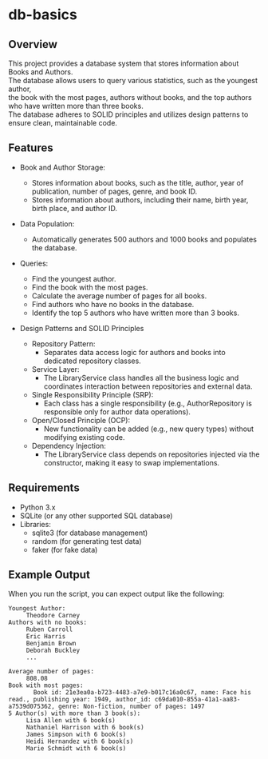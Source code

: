 # db-basics
## Overview
This project provides a database system that stores information about Books and Authors. 
<br> The database allows users to query various statistics, such as the youngest author, 
<br> the book with the most pages, authors without books, and the top authors who have written more than three books. 
<br> The database adheres to SOLID principles and utilizes design patterns to ensure clean, maintainable code.

## Features
* Book and Author Storage: 
  * Stores information about books, such as the title, author, year of publication, number of pages, genre, and book ID. 
  * Stores information about authors, including their name, birth year, birth place, and author ID. 

* Data Population:
  * Automatically generates 500 authors and 1000 books and populates the database.
* Queries:
  * Find the youngest author.
  * Find the book with the most pages.
  * Calculate the average number of pages for all books.
  * Find authors who have no books in the database.
  * Identify the top 5 authors who have written more than 3 books.
* Design Patterns and SOLID Principles
  * Repository Pattern:
    * Separates data access logic for authors and books into dedicated repository classes.
  * Service Layer:
    * The LibraryService class handles all the business logic and coordinates interaction between repositories and external data.
  * Single Responsibility Principle (SRP):
    * Each class has a single responsibility (e.g., AuthorRepository is responsible only for author data operations).
  * Open/Closed Principle (OCP):
    * New functionality can be added (e.g., new query types) without modifying existing code.
  * Dependency Injection:
    * The LibraryService class depends on repositories injected via the constructor, making it easy to swap implementations.
## Requirements
* Python 3.x
* SQLite (or any other supported SQL database)
* Libraries:
  * sqlite3 (for database management)
  * random (for generating test data)
  * faker (for fake data)

## Example Output
When you run the script, you can expect output like the following:
`````
Youngest Author:
     Theodore Carney
Authors with no books:
     Ruben Carroll
     Eric Harris
     Benjamin Brown
     Deborah Buckley
     ...
   
Average number of pages:
     808.08
Book with most pages:
       Book id: 21e3ea0a-b723-4483-a7e9-b017c16a0c67, name: Face his read., publishing year: 1949, author_id: c69da010-855a-41a1-aa83-a7539d075362, genre: Non-fiction, number of pages: 1497
5 Author(s) with more than 3 book(s):
     Lisa Allen with 6 book(s)
     Nathaniel Harrison with 6 book(s)
     James Simpson with 6 book(s)
     Heidi Hernandez with 6 book(s)
     Marie Schmidt with 6 book(s)
`````